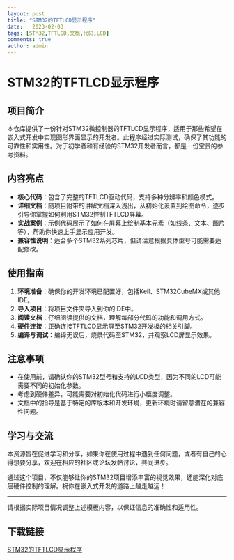 ```yaml
---
layout: post
title: "STM32的TFTLCD显示程序"
date:   2023-02-03
tags: [STM32,TFTLCD,文档,代码,LCD]
comments: true
author: admin
---
```

# STM32的TFTLCD显示程序

## 项目简介

本仓库提供了一份针对STM32微控制器的TFTLCD显示程序，适用于那些希望在嵌入式开发中实现图形界面显示的开发者。此程序经过实际测试，确保了其功能的可靠性和实用性。对于初学者和有经验的STM32开发者而言，都是一份宝贵的参考资料。

## 内容亮点

- **核心代码**：包含了完整的TFTLCD驱动代码，支持多种分辨率和颜色模式。
- **详细文档**：随项目附带的讲解文档深入浅出，从初始化设置到绘图命令，逐步引导你掌握如何利用STM32控制TFTLCD屏幕。
- **实战案例**：示例代码展示了如何在屏幕上绘制基本元素（如线条、文本、图片等），帮助你快速上手显示应用开发。
- **兼容性说明**：适合多个STM32系列芯片，但请注意根据具体型号可能需要适配修改。

## 使用指南

1. **环境准备**：确保你的开发环境已配置好，包括Keil、STM32CubeMX或其他IDE。
2. **导入项目**：将项目文件夹导入到你的IDE中。
3. **阅读文档**：仔细阅读提供的文档，理解每部分代码的功能和调用方式。
4. **硬件连接**：正确连接TFTLCD显示屏至STM32开发板的相关引脚。
5. **编译与调试**：编译无误后，烧录代码至STM32，并观察LCD屏显示效果。

## 注意事项

- 在使用前，请确认你的STM32型号和支持的LCD类型，因为不同的LCD可能需要不同的初始化参数。
- 考虑到硬件差异，可能需要对初始化代码进行小幅度调整。
- 文档中的指导是基于特定的库版本和开发环境，更新环境时请留意潜在的兼容性问题。

## 学习与交流

本资源旨在促进学习和分享，如果你在使用过程中遇到任何问题，或者有自己的心得想要分享，欢迎在相应的社区或论坛发帖讨论，共同进步。

通过这个项目，不仅能够让你的STM32项目增添丰富的视觉效果，还能深化对底层硬件控制的理解。祝你在嵌入式开发的道路上越走越远！

--- 

请根据实际项目情况调整上述模板内容，以保证信息的准确性和适用性。

## 下载链接

[STM32的TFTLCD显示程序](https://pan.quark.cn/s/69e9ebf70678)